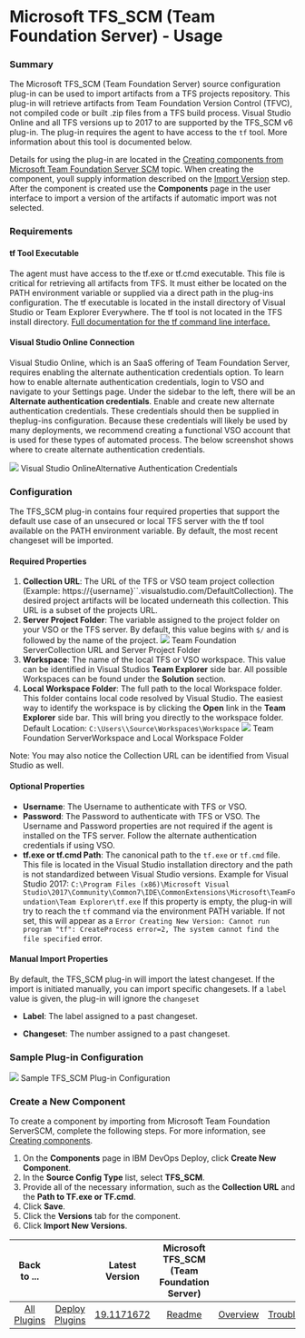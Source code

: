 
# Microsoft TFS_SCM (Team Foundation Server) - Usage

### Summary


The Microsoft TFS\_SCM (Team Foundation Server) source configuration plug-in can be used to import artifacts from a TFS projects repository. This plug-in will retrieve artifacts from Team Foundation Version Control (TFVC), not compiled code or built .zip files from a TFS build process. Visual Studio Online and all TFS versions up to 2017 to are supported by the TFS\_SCM v6 plug-in. The plug-in requires the agent to have access to the `tf` tool. More information about this tool is documented below.

Details for using the plug-in are located in the [Creating components from Microsoft Team Foundation Server SCM](https://www.ibm.com/docs/en/urbancode-deploy/7.2.3?topic=ccfscms-creating-components-from-microsoft-team-foundation-server-scm) topic. When creating the component, youll supply information described on the [Import Version](https://urbancode.github.io/IBM-UCx-PLUGIN-DOCS/UCD/FileSystemSourceConfig/steps.html#import_version) step. After the component is created use the **Components** page in the user interface to import a version of the artifacts if automatic import was not selected.

### Requirements

#### tf Tool Executable


The agent must have access to the tf.exe or tf.cmd executable. This file is critical for retrieving all artifacts from TFS. It must either be located on the PATH environment variable or supplied via a direct path in the plug-ins configuration. The tf executable is located in the install directory of Visual Studio or Team Explorer Everywhere. The tf tool is not located in the TFS install directory. [Full documentation for the tf command line interface.](https://www.visualstudio.com/en-us/docs/tfvc/use-team-foundation-version-control-commands)


#### Visual Studio Online Connection


Visual Studio Online, which is an SaaS offering of Team Foundation Server, requires enabling the alternate authentication credentials option. To learn how to enable alternate authentication credentials, login to VSO and navigate to your Settings page. Under the sidebar to the left, there will be an **Alternate authentication credentials**. Enable and create new alternate authentication credentials. These credentials should then be supplied in theplug-ins configuration. Because these credentials will likely be used by many deployments, we recommend creating a functional VSO account that is used for these types of automated process. The below screenshot shows where to create alternate authentication credentials.


[![](media/alternate-credentials.png)](media/alternate-credentials.png)
Visual Studio OnlineAlternative Authentication Credentials


### Configuration


The TFS\_SCM plug-in contains four required properties that support the default use case of an unsecured or local TFS server with the tf tool available on the PATH environment variable. By default, the most recent changeset will be imported.

#### Required Properties

1. **Collection URL**: The URL of the TFS or VSO team project collection (Example: https://{username}``.visualstudio.com/DefaultCollection). The desired project artifacts will be located underneath this collection. This URL is a subset of the projects URL.
2. **Server Project Folder**: The variable assigned to the project folder on your VSO or the TFS server. By default, this value begins with `$/` and is followed by the name of the project.
[![](media/tfs-config.png)](media/tfs-config.png)
Team Foundation ServerCollection URL and Server Project Folder
3. **Workspace**: The name of the local TFS or VSO workspace. This value can be identified in Visual Studios **Team Explorer** side bar. All possible Workspaces can be found under the **Solution** section.
4. **Local Workspace Folder**: The full path to the local Workspace folder. This folder contains local code resolved by Visual Studio. The easiest way to identify the workspace is by clicking the **Open** link in the **Team Explorer** side bar. This will bring you directly to the workspace folder. Default Location: `C:\Users\\Source\Workspaces\Workspace`
[![](media/vs-config.png)](media/vs-config.png)
Team Foundation ServerWorkspace and Local Workspace Folder


Note: You may also notice the Collection URL can be identified from Visual Studio as well.

#### Optional Properties

* **Username**: The Username to authenticate with TFS or VSO.
* **Password**: The Password to authenticate with TFS or VSO. The Username and Password properties are not required if the agent is installed on the TFS server. Follow the alternate authentication credentials if using VSO.
* **tf.exe or tf.cmd Path**: The canonical path to the `tf.exe` or `tf.cmd` file. This file is located in the Visual Studio installation directory and the path is not standardized between Visual Studio versions. Example for Visual Studio 2017: `C:\Program Files (x86)\Microsoft Visual Studio\2017\Community\Common7\IDE\CommonExtensions\Microsoft\TeamFoundation\Team Explorer\tf.exe`
If this property is empty, the plug-in will try to reach the `tf` command via the environment PATH variable. If not set, this will appear as a `Error Creating New Version: Cannot run program "tf": CreateProcess error=2, The system cannot find the file specified` error.


#### Manual Import Properties

By default, the TFS\_SCM plug-in will import the latest changeset. If the import is initiated manually, you can import specific changesets. If a `label` value is given, the plug-in will ignore the `changeset`


- **Label**: The label assigned to a past changeset.

- **Changeset**: The number assigned to a past changeset.

### Sample Plug-in Configuration

[![](media/tfs-scm-config.png)](media/tfs-scm-config.png)
Sample TFS\_SCM Plug-in Configuration


### Create a New Component


To create a component by importing from Microsoft Team Foundation ServerSCM, complete the following steps. For more information, see [Creating components](https://www.ibm.com/docs/en/urbancode-deploy/7.2.3?topic=components-creating "Creating components").

1. On the **Components** page in IBM DevOps Deploy, click **Create New Component**.
2. In the **Source Config Type** list, select **TFS\_SCM**.
3. Provide all of the necessary information, such as the **Collection URL** and the **Path to TF.exe or TF.cmd**.
4. Click **Save**.
5. Click the **Versions** tab for the component.
6. Click **Import New Versions**.

|Back to ...||Latest Version|Microsoft TFS_SCM (Team Foundation Server) |||||
| :---: | :---: | :---: | :---: | :---: | :---: | :---: | :---: |
|[All Plugins](../../index.md)|[Deploy Plugins](../README.md)|[19.1171672](https://raw.githubusercontent.com/UrbanCode/IBM-UCD-PLUGINS/main/files/TFS_SCM-SourceConfig/ucd-TFS_SCM-SourceConfig-19.1171672.zip)|[Readme](README.md)|[Overview](overview.md)|[Troubleshooting](troubleshooting.md)|[Settings](settings.md)|[Downloads](downloads.md)|
